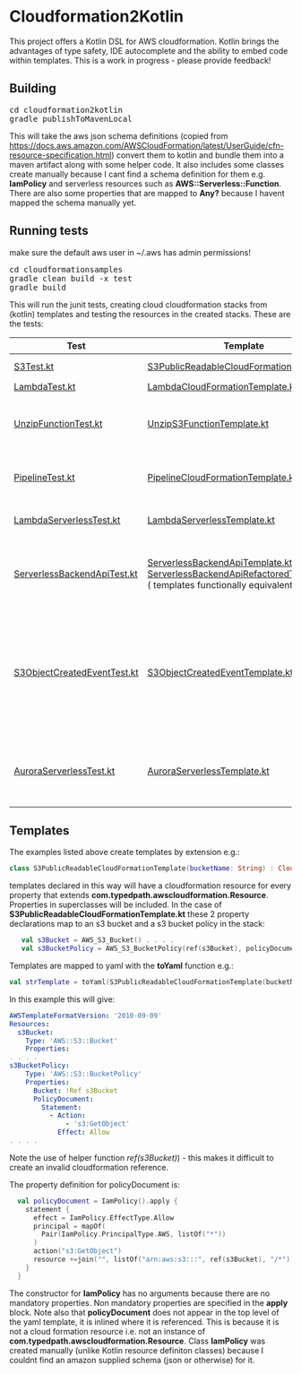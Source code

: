 # Cloudformation2Kotlin
This project offers a Kotlin DSL for AWS cloudformation. Kotlin brings the advantages of type safety, IDE autocomplete and the ability to embed code within templates.  This is a work in progress - please provide feedback!  

## Building
<pre>
cd cloudformation2kotlin
gradle publishToMavenLocal
</pre>
This will take the aws json schema definitions (copied from https://docs.aws.amazon.com/AWSCloudFormation/latest/UserGuide/cfn-resource-specification.html) convert them to kotlin and bundle them into a maven artifact along with some helper code. 
It also includes some classes create manually because I cant find a schema definition for them e.g. __IamPolicy__ and serverless resources such as __AWS::Serverless::Function__.  There are also some properties that are mapped to __Any?__ because I havent mapped the schema manually yet.  

## Running tests
make sure the default aws user in ~/.aws has admin permissions!
<pre>cd cloudformationsamples
gradle clean build -x test
gradle build
</pre>
This will run the junit tests, creating cloud cloudformation stacks from (kotlin) templates and testing the resources in the created stacks. These are the tests: 


| Test | Template | Test Description |
| --- | --- | ----- |
| [S3Test.kt](cloudformation2kotlinsamples/tests/src/test/kotlin/com/typedpath/awscloudformation/test/s3/S3Test.kt) | [S3PublicReadableCloudFormationTemplate.kt](cloudformation2kotlinsamples/tests/src/test/kotlin/com/typedpath/awscloudformation/test/s3/S3PublicReadableCloudFormationTemplate.kt) |write to s3 bucket in stack , read from s3 bucket |
| [LambdaTest.kt](cloudformation2kotlinsamples/tests/src/test/kotlin/com/typedpath/awscloudformation/test/lambda/LambdaTest.kt) | [LambdaCloudFormationTemplate.kt](cloudformation2kotlinsamples/tests/src/test/kotlin/com/typedpath/awscloudformation/test/lambda/LambdaCloudFormationTemplate.kt) | call lambda in stack |
| [UnzipFunctionTest.kt](cloudformation2kotlinsamples/tests/src/test/kotlin/com/typedpath/awscloudformation/test/unziplambda/UnzipFunctionTest.kt) | [UnzipS3FunctionTemplate.kt](cloudformation2kotlinsamples/tests/src/test/kotlin/com/typedpath/awscloudformation/test/unziplambda/UnzipS3FunctionTemplate.kt) | create a stack with an s3 bucket and an unzipping lambda function, upload a zip file and unzip it with the lambda function |
| [PipelineTest.kt](cloudformation2kotlinsamples/tests/src/test/kotlin/com/typedpath/awscloudformation/test/withoutextension/PipelineTest.kt) | [PipelineCloudFormationTemplate.kt](cloudformation2kotlinsamples/tests/src/test/kotlin/com/typedpath/awscloudformation/test/pipeline/PipelineCloudFormationTemplate.kt) | create stack with 4 stage pipeline + code repository, checkin code and test lambda created by pipeline |
| [LambdaServerlessTest.kt](cloudformation2kotlinsamples/tests/src/test/kotlin/com/typedpath/awscloudformation/test/serverless/LambdaServerlessTest.kt) | [LambdaServerlessTemplate.kt](cloudformation2kotlinsamples/tests/src/test/kotlin/com/typedpath/awscloudformation/test/serverless/LambdaServerlessTemplate.kt) | create a SAM stack containing a lambda and call the lambda |
| [ServerlessBackendApiTest.kt](cloudformation2kotlinsamples/tests/src/test/kotlin/com/typedpath/awscloudformation/test/serverless/ServerlessBackendApiTest.kt) | [ServerlessBackendApiTemplate.kt](cloudformation2kotlinsamples/tests/src/test/kotlin/com/typedpath/awscloudformation/test/serverless/ServerlessBackendApiTemplate.kt), [ServerlessBackendApiRefactoredTemplate.kt](cloudformation2kotlinsamples/tests/src/test/kotlin/com/typedpath/awscloudformation/test/serverless/ServerlessBackendApiRefactoredTemplate.kt) ( templates functionally equivalent)  | create a SAM stack implementing a REST api with API gateway, lambda functions and dynamo db.  Test with http put, get and d)lete calls   |
|[S3ObjectCreatedEventTest.kt](cloudformation2kotlinsamples/tests/src/test/kotlin/com/typedpath/awscloudformation/test/serverless/S3ObjectCreatedEventTest.kt)| [S3ObjectCreatedEventTemplate.kt](cloudformation2kotlinsamples/tests/src/test/kotlin/com/typedpath/awscloudformation/test/serverless/S3ObjectCreatedEventTemplate.kt) | create a SAM stack containing an s3 bucket with lambda triggered by object create events. The lambda code is in a seperate kotlin project "lambdas/s3objectcreated" and adds a tag on creation. Write to the s3 bucket and check the tag has been created.  |
|[AuroraServerlessTest.kt](cloudformation2kotlinsamples/tests/src/test/kotlin/com/typedpath/awscloudformation/test/serverless/AuroraServerlessTest.kt)| [AuroraServerlessTemplate.kt](cloudformation2kotlinsamples/tests/src/test/kotlin/com/typedpath/awscloudformation/test/serverless/AuroraServerlessTemplate.kt) | create a stack containing an aurora serverless rds cluster. Using rds data client api create a database, table insert a row and read the row back  |

## Templates
The examples listed above create templates by extension e.g.:
```kotlin
class S3PublicReadableCloudFormationTemplate(bucketName: String) : CloudFormationTemplate() {...
```
templates declared in this way will have a cloudformation resource for every property that extends __com.typedpath.awscloudformation.Resource__. Properties in superclasses will be included. 
In the case of __S3PublicReadableCloudFormationTemplate.kt__ these 2 property declarations map to an s3 bucket and a s3 bucket policy in the stack:
```kotlin
   val s3Bucket = AWS_S3_Bucket() . . . . 
   val s3BucketPolicy = AWS_S3_BucketPolicy(ref(s3Bucket), policyDocument) . . . .
```
Templates are mapped to yaml with the __toYaml__ function e.g.:
```kotlin
val strTemplate = toYaml(S3PublicReadableCloudFormationTemplate(bucketName))
```
In this example this will give:
```yaml
AWSTemplateFormatVersion: '2010-09-09'
Resources:
  s3Bucket:
    Type: 'AWS::S3::Bucket'
    Properties:
. . . .
s3BucketPolicy:
    Type: 'AWS::S3::BucketPolicy'
    Properties:
      Bucket: !Ref s3Bucket
      PolicyDocument:
        Statement:
          - Action:
              - 's3:GetObject'
            Effect: Allow
. . . .
```
Note the use of helper function <i>ref(s3Bucket)</i>) - this makes it difficult to create an invalid cloudformation reference.

The property definition for policyDocument is:
```kotlin
  val policyDocument = IamPolicy().apply {
    statement {
      effect = IamPolicy.EffectType.Allow
      principal = mapOf(
        Pair(IamPolicy.PrincipalType.AWS, listOf("*"))
      )
      action("s3:GetObject")
      resource +=join("", listOf("arn:aws:s3:::", ref(s3Bucket), "/*"))
    }
  }
```
The constructor for __IamPolicy__ has no arguments because there are no mandatory properties.  Non mandatory properties are specified in the __apply__ block. Note also that __policyDocument__ does not appear in the top level of the yaml template, it is inlined where it is referenced.  This is because it is not a cloud formation resource i.e. not an instance of  __com.typedpath.awscloudformation.Resource__.  Class __IamPolicy__ was created manually (unlike Kotlin resource definiton classes) because I couldnt find an amazon supplied schema (json or otherwise) for it.  